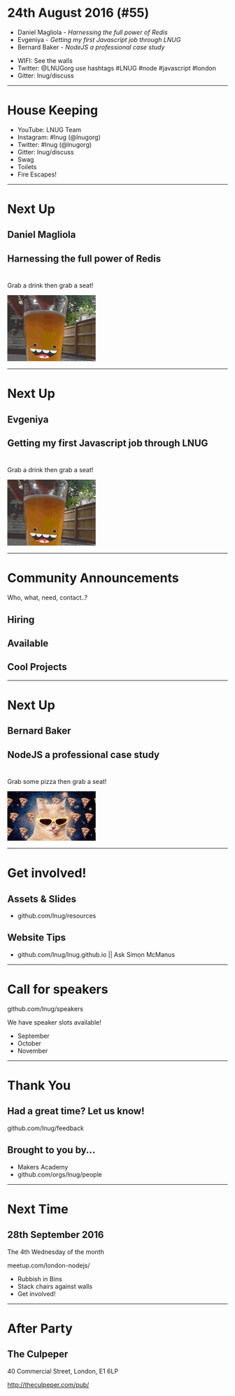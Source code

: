 
<!--
master: landing-slide
-->
<object id="logo" type="image/svg+xml" data="images/lnug-logo.svg"></object>
# 24th August 2016 (#55)

<ul class="speakers">
  <li class="speaker-card">Daniel Magliola - <em>Harnessing the full power of Redis</em></li>
  <li class="speaker-card">Evgeniya - <em>Getting my first Javascript job through LNUG</em></li>
  <li class="speaker-card">Bernard Baker - <em>NodeJS a professional case study</em></li>
</ul>

<ul class="information">
  <li class="information-item">WIFI: See the walls</li>
  <li class="information-item">Twitter: @LNUGorg use hashtags #LNUG #node #javascript #london</li>
  <li class="information-item">Gitter: lnug/discuss</li>
</ul>

---
<!--
master: bullet-caption-slide
-->

# House Keeping

* YouTube: LNUG Team
* Instagram: #lnug (@lnugorg)
* Twitter: #lnug (@lnugorg)
* Gitter: lnug/discuss
* Swag
* Toilets
* Fire Escapes!

---
<!--
master: basic-slide
-->

# Next Up
## Daniel Magliola
## Harnessing the full power of Redis

<p style="margin-top:40px">Grab a drink then grab a seat!</p>

<img src="images/beer.gif" width="40%"/>

---
<!--
master: basic-slide
-->

# Next Up
## Evgeniya
## Getting my first Javascript job through LNUG

<p style="margin-top:40px">Grab a drink then grab a seat!</p>

<img src="images/beer.gif" width="40%"/>

---
<!--
master: bullet-caption-slide
-->

# Community Announcements
Who, what, need, contact..?

## Hiring

## Available

## Cool Projects

---
<!--
master: basic-slide
-->

# Next Up
## Bernard Baker
## NodeJS a professional case study

<p style="margin-top:40px">Grab some pizza then grab a seat!</p>

<img src="images/pizza_cat.gif" width="40%"/>

---
<!--
master: bullet-caption-slide
-->

# Get involved!

## Assets & Slides
* github.com/lnug/resources

## Website Tips
* github.com/lnug/lnug.github.io || Ask Simon McManus

---
<!--
master: bullet-caption-slide
-->

# Call for speakers
github.com/lnug/speakers

We have speaker slots available!

* September
* October
* November

---
<!--
master: bullet-caption-slide
-->

# Thank You

## Had a great time? Let us know!
github.com/lnug/feedback

## Brought to you by...
* Makers Academy
* github.com/orgs/lnug/people

---
<!--
master: bullet-caption-slide
-->

# Next Time
## 28th September 2016
The 4th Wednesday of the month

meetup.com/london-nodejs/

* Rubbish in Bins
* Stack chairs against walls
* Get involved!

---
<!--
master: bullet-caption-slide
-->

# After Party

## The Culpeper

40 Commercial Street,
London,
E1 6LP

http://theculpeper.com/pub/
